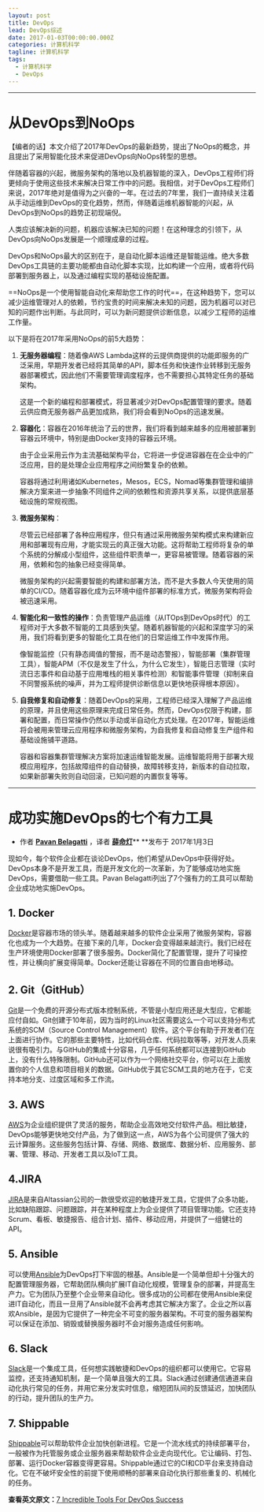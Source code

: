 ```yaml
---
layout: post
title: DevOps
lead: DevOps综述
date: 2017-01-03T00:00:00.000Z
categories: 计算机科学
tagline: 计算机科学
tags:
  - 计算机科学
  - DevOps
---
```


---

# 从DevOps到NoOps

【编者的话】本文介绍了2017年DevOps的最新趋势，提出了NoOps的概念，并且提出了采用智能化技术来促进DevOps向NoOps转型的思想。

伴随着容器的兴起，微服务架构的落地以及机器智能的深入，DevOps工程师们将更倾向于使用这些技术来解决日常工作中的问题。我相信，对于DevOps工程师们来说，2017年绝对是值得为之兴奋的一年。在过去的7年里，我们一直持续关注着从手动运维到DevOps的变化趋势，然而，伴随着运维机器智能的兴起，从DevOps到NoOps的趋势正初现端倪。

人类应该解决新的问题，机器应该解决已知的问题！在这种理念的引领下，从DevOps向NoOps发展是一个顺理成章的过程。

DevOps和NoOps最大的区别在于，是自动化脚本运维还是智能运维。绝大多数DevOps工具链的主要功能都由自动化脚本实现，比如构建一个应用，或者将代码部署到服务器上，以及通过编程实现的基础设施配置。

==NoOps是一个使用智能自动化来帮助您工作的时代==，在这种趋势下，您可以减少运维管理对人的依赖，节约宝贵的时间来解决未知的问题，因为机器可以对已知的问题作出判断。与此同时，可以为新问题提供诊断信息，以减少工程师的运维工作量。

以下是将在2017年采用NoOps的前5大趋势：

1. **无服务器编程**：随着像AWS Lambda这样的云提供商提供的功能即服务的广泛采用，早期开发者已经将其简单的API，脚本任务和快速作业转移到无服务器部署模式，因此他们不需要管理调度程序，也不需要担心其特定任务的基础架构。

   这是一个新的编程和部署模式，将显著减少对DevOps配置管理的要求。随着云供应商无服务器产品更加成熟，我们将会看到NoOps的迅速发展。

2. **容器化**：容器在2016年统治了云的世界，我们将看到越来越多的应用被部署到容器云环境中，特别是由Docker支持的容器云环境。

   由于企业采用云作为主流基础架构平台，它将进一步促进容器在在企业中的广泛应用，目的是处理企业应用程序之间纷繁复杂的依赖。

   容器将通过利用诸如Kubernetes，Mesos，ECS，Nomad等集群管理和编排解决方案来进一步抽象不同组件之间的依赖性和资源共享关系，以提供底层基础设施的常规视图。

3. **微服务架构**：

   尽管云已经部署了各种应用程序，但只有通过采用微服务架构模式来构建新应用和部署现有应用，才能实现云的真正强大功能。这将帮助工程师将复杂的单个系统的分解成小型组件，这些组件职责单一，更容易被管理。随着容器的采用，依赖和包的抽象已经变得简单。

   微服务架构的兴起需要智能的构建和部署方法，而不是大多数人今天使用的简单的CI/CD。随着容器化成为云环境中组件部署的标准方式，微服务架构将会被迅速采用。

4. **智能化和一致性的操作**：负责管理产品运维（从ITOps到DevOps时代）的工程师对于大多数不智能的工具感到失望。随着机器智能的兴起和深度学习的采用，我们将看到更多的智能化工具在他们的日常运维工作中发挥作用。

   像智能监控（只有静态阈值的警报，而不是动态警报），智能部署（集群管理工具），智能APM（不仅是发生了什么，为什么它发生），智能日志管理（实时流日志事件和自动基于应用堆栈的相关事件检测）和智能事件管理（抑制来自不同警报系统的噪声，并为工程师提供诊断信息以更快地获得根本原因）。

5. **自我修复和自动修复**：随着DevOps的采用，工程师已经深入理解了产品运维的原理，并且使用这些原理来完成日常任务。然而，DevOps仅限于构建，部署和配置，而日常操作仍然以手动或半自动化方式处理。在2017年，智能运维将会被用来管理云应用程序和微服务架构，为自我修复和自动修复生产组件和基础设施铺平道路。

   容器和容器集群管理解决方案将加速运维智能发展。运维智能将用于部署大规模应用程序，包括故障组件的自动替换，故障转移支持，新版本的自动拉取，如果新部署失败则自动回滚，已知问题的内置恢复等等。









---

# 成功实施DevOps的七个有力工具

- 作者 [**Pavan Belagatti**](http://www.infoq.com/cn/author/Pavan-Belagatti) ，译者 [**薛命灯**](http://www.infoq.com/cn/author/%E8%96%9B%E5%91%BD%E7%81%AF)** **发布于 2017年1月3日 

现如今，每个软件企业都在谈论DevOps，他们希望从DevOps中获得好处。DevOps本身不是开发工具，而是开发文化的一次革新，为了能够成功地实施DevOps，需要借助一些工具。Pavan Belagatti列出了7个强有力的工具可以帮助企业成功地实施DevOps。

## 1. Docker

[Docker](https://www.docker.com/)是容器市场的领头羊。随着越来越多的软件企业采用了微服务架构，容器化也成为一个大趋势。在接下来的几年，Docker会变得越来越流行。我们已经在生产环境使用Docker部署了很多服务。Docker简化了配置管理，提升了可操控性，并让横向扩展变得简单。Docker还能让容器在不同的位置自由地移动。

## 2. Git（GitHub）

[Git](https://github.com/)是一个免费的开源分布式版本控制系统，不管是小型应用还是大型应，它都能应付自如。Git创建于10年前，因为当时的Linux社区需要这么一个可以支持分布式系统的SCM（Source Control Management）软件。这个平台有助于开发者们在上面进行协作。它的那些主要特性，比如代码仓库、代码拉取等等，对开发人员来说很有吸引力。与GitHub的集成十分容易，几乎任何系统都可以连接到GitHub上，没有什么特殊限制。GitHub还可以作为一个网络社交平台，你可以在上面放置你的个人信息和项目相关的数据。GitHub优于其它SCM工具的地方在于，它支持本地分支、过度区域和多工作流。

## 3. AWS

[AWS](https://aws.amazon.com/)为企业组织提供了灵活的服务，帮助企业高效地交付软件产品。相比敏捷，DevOps能够更快地交付产品，为了做到这一点，AWS为各个公司提供了强大的云计算服务。这些服务包括计算、存储、网络、数据库、数据分析、应用服务、部署、管理、移动、开发者工具以及IoT工具。

## 4.JIRA

[JIRA](https://www.atlassian.com/software/jira)是来自Altassian公司的一款很受欢迎的敏捷开发工具，它提供了众多功能，比如缺陷跟踪、问题跟踪，并在某种程度上为企业提供了项目管理功能。它还支持Scrum、看板、敏捷报告、组合计划、插件、移动应用，并提供了一组健壮的API。

## 5. Ansible

可以使用[Ansible](https://www.ansible.com/)为DevOps打下牢固的根基。Ansible是一个简单但却十分强大的配置管理服务器，它帮助团队横向扩展IT自动化规模，管理复杂的部署，并提高生产力。它为团队乃至整个企业带来自动化。很多成功的公司都在使用Ansible来促进IT自动化，而且一旦用了Ansible就不会再考虑其它解决方案了。企业之所以喜欢Ansible，是因为它提供了一种完全不可变的服务器架构。不可变的服务器架构可以保证在添加、销毁或替换服务器时不会对服务造成任何影响。

## 6. Slack

[Slack](http://www.slack.com/)是一个集成工具，任何想实践敏捷和DevOps的组织都可以使用它。它容易监控，还支持通知机制，是一个简单且强大的工具。Slack通过创建通信通道来自动化执行常见的任务，并用它来分发实时信息，缩短团队间的反馈延迟，加快团队的行动，提升团队的生产力。

## 7. Shippable

[Shippable](https://app.shippable.com/)可以帮助软件企业加快创新进程。它是一个流水线式的持续部署平台，一般被作为托管服务或企业服务器来帮助软件企业走向现代化。它让编码、打包、部署、运行Docker容器变得更容易。Shippable通过它的CI和CD平台来支持自动化。它在不破坏安全性的前提下使用顺畅的部署来自动化执行那些重复的、机械化的任务。

**查看英文原文：**[7 Incredible Tools For DevOps Success](https://dzone.com/articles/7-incredible-tools-for-devops-success)